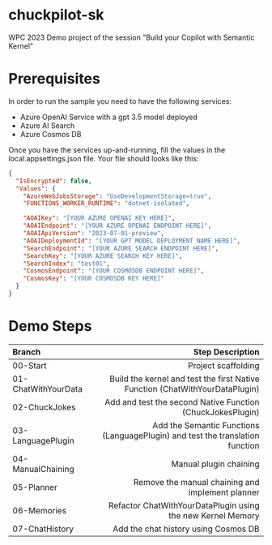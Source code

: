 # chuckpilot-sk
WPC 2023 Demo project of the session "Build your Copilot with Semantic Kernel"

# Prerequisites
In order to run the sample you need to have the following services:
- Azure OpenAI Service with a gpt 3.5 model deployed
- Azure AI Search
- Azure Cosmos DB
  
Once you have the services up-and-running, fill the values in the local.appsettings.json file. Your file should looks like this:
```json
{
  "IsEncrypted": false,
  "Values": {
    "AzureWebJobsStorage": "UseDevelopmentStorage=true",
    "FUNCTIONS_WORKER_RUNTIME": "dotnet-isolated",

    "AOAIKey": "[YOUR AZURE OPENAI KEY HERE]",
    "AOAIEndpoint": "[YOUR AZURE OPENAI ENDPOINT HERE]",
    "AOAIApiVersion": "2023-07-01-preview",
    "AOAIDeploymentId": "[YOUR GPT MODEL DEPLOYMENT NAME HERE]",
    "SearchEndpoint": "[YOUR AZURE SEARCH ENDPOINT HERE]",
    "SearchKey": "[YOUR AZURE SEARCH KEY HERE]",
    "SearchIndex": "test01",
    "CosmosEndpoint": "[YOUR COSMOSDB ENDPOINT HERE]",
    "CosmosKey": "[YOUR COSMOSDB KEY HERE]"
  }
}
```

# Demo Steps

Branch|Step Description
:---|---:
00-Start|Project scaffolding
01-ChatWithYourData|Build the kernel and test the first Native Function (ChatWithYourDataPlugin)
02-ChuckJokes|Add and test the second Native Function (ChuckJokesPlugin)
03-LanguagePlugin|Add the Semantic Functions (LanguagePlugin) and test the translation function
04-ManualChaining|Manual plugin chaining
05-Planner|Remove the manual chaining and implement planner
06-Memories|Refactor ChatWithYourDataPlugin using the new Kernel Memory
07-ChatHistory|Add the chat history using Cosmos DB